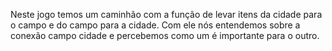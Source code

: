 Neste jogo temos um caminhão com a função de levar itens da cidade para o campo e do campo para a cidade. Com ele nós entendemos sobre a conexão campo cidade e percebemos como um é importante para o outro.
